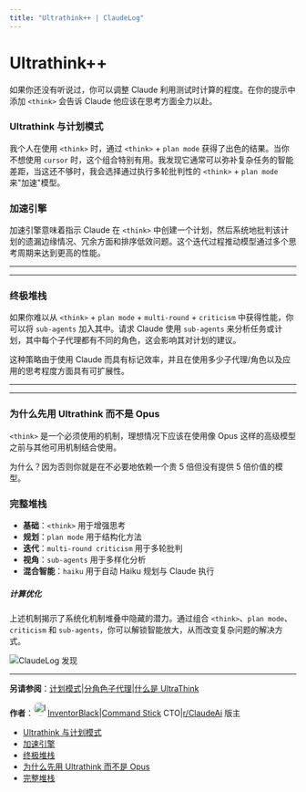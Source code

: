 ```yaml
---
title: "Ultrathink++ | ClaudeLog"
---
```


# Ultrathink++

如果你还没有听说过，你可以调整 Claude 利用测试时计算的程度。在你的提示中添加 `<think>` 会告诉 Claude 他应该在思考方面全力以赴。

### Ultrathink 与计划模式[​](#ultrathink-与计划模式)

我个人在使用 `<think>` 时，通过 `<think>` + `plan mode` 获得了出色的结果。当你不想使用 `cursor` 时，这个组合特别有用。我发现它通常可以弥补复杂任务的智能差距，当这还不够时，我会选择通过执行多轮批判性的 `<think>` + `plan mode` 来"加速"模型。

### 加速引擎[​](#加速引擎)

加速引擎意味着指示 Claude 在 `<think>` 中创建一个计划，然后系统地批判该计划的遗漏边缘情况、冗余方面和排序低效问题。这个迭代过程推动模型通过多个思考周期来达到更高的性能。

* * *

* * *

### 终极堆栈[​](#终极堆栈)

如果你难以从 `<think>` + `plan mode` + `multi-round` + `criticism` 中获得性能，你可以将 `sub-agents` 加入其中。请求 Claude 使用 `sub-agents` 来分析任务或计划，其中每个子代理都有不同的角色，这会影响其对计划的建议。

这种策略由于使用 Claude 而具有标记效率，并且在使用多少子代理/角色以及应用的思考程度方面具有可扩展性。

* * *

* * *

### 为什么先用 Ultrathink 而不是 Opus[​](#为什么先用-ultrathink-而不是-opus)

`<think>` 是一个必须使用的机制，理想情况下应该在使用像 Opus 这样的高级模型之前与其他可用机制结合使用。

为什么？因为否则你就是在不必要地依赖一个贵 5 倍但没有提供 5 倍价值的模型。

### 完整堆栈[​](#完整堆栈)

-   **基础**：`<think>` 用于增强思考
-   **规划**：`plan mode` 用于结构化方法
-   **迭代**：`multi-round criticism` 用于多轮批判
-   **视角**：`sub-agents` 用于多样化分析
-   **混合智能**：`haiku` 用于自动 Haiku 规划与 Claude 执行

##### 计算优化

上述机制揭示了系统化机制堆叠中隐藏的潜力。通过组合 `<think>`、`plan mode`、`criticism` 和 `sub-agents`，你可以解锁智能放大，从而改变复杂问题的解决方式。

<img src="/img/discovery/036_cl_orange.png" alt="ClaudeLog 发现" style="max-width: 165px; height: auto;" />

* * *

**另请参阅**：[计划模式](/mechanics-plan-mode.html)|[分角色子代理](/mechanics-split-role-sub-agents.html)|[什么是 UltraThink](/mechanics-ultrathink-plus-plus.html)

**作者**：[<img src="/img/profiles/inventorblack.jpg" alt="InventorBlack" style="width: 25px; height: 25px; border-radius: 50%;" />InventorBlack](https://x.com/inventorblack)|[Command Stick](https://commandstick.com) CTO|[r/ClaudeAi](https://reddit.com/r/ClaudeAI) 版主

-   [Ultrathink 与计划模式](#ultrathink-与计划模式)
-   [加速引擎](#加速引擎)
-   [终极堆栈](#终极堆栈)
-   [为什么先用 Ultrathink 而不是 Opus](#为什么先用-ultrathink-而不是-opus)
-   [完整堆栈](#完整堆栈)